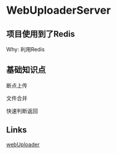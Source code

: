 # WebUploaderServer


## 项目使用到了Redis

Why: 利用Redis


## 基础知识点

断点上传

文件合并

快速判断返回


## Links

[webUploader](https://github.com/fex-team/webuploader)

